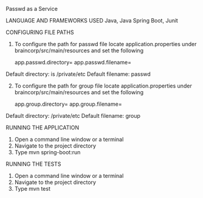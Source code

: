 Passwd as a Service

LANGUAGE AND FRAMEWORKS USED
Java, Java Spring Boot, Junit

CONFIGURING FILE PATHS

1. To configure the path for passwd file locate application.properties under braincorp/src/main/resources and set the following

	app.passwd.directory=<path to directory>
app.passwd.filename=<filename>

Default directory: is /private/etc
Default filename: passwd

2. To configure the path for group file locate application.properties under braincorp/src/main/resources and set the following

	app.group.directory=<path to directory>
app.group.filename=<filename>

Default directory: /private/etc
Default filename: group


RUNNING THE APPLICATION

1. Open a command line window or a terminal
2. Navigate to the project directory
3. Type mvn spring-boot:run

RUNNING THE TESTS

1. Open a command line window or a terminal
2. Navigate to the project directory
3. Type mvn test

	


